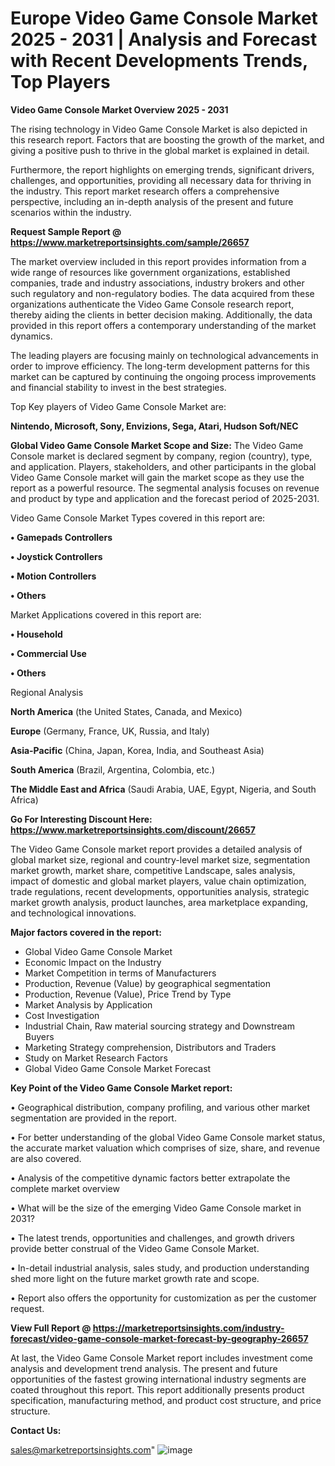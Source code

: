  # Europe Video Game Console Market 2025 - 2031 | Analysis and Forecast with Recent Developments Trends, Top Players

<Strong> Video Game Console Market Overview 2025 - 2031</strong>

The rising technology in Video Game Console Market is also depicted in this research report. Factors that are boosting the growth of the market, and giving a positive push to thrive in the global market is explained in detail.

Furthermore, the report highlights on emerging trends, significant drivers, challenges, and opportunities, providing all necessary data for thriving in the industry. This report market research offers a comprehensive perspective, including an in-depth analysis of the present and future scenarios within the industry.

<strong>Request Sample Report @ <a href=https://www.marketreportsinsights.com/sample/26657>https://www.marketreportsinsights.com/sample/26657</a></strong>

The market overview included in this report provides information from a wide range of resources like government organizations, established companies, trade and industry associations, industry brokers and other such regulatory and non-regulatory bodies. The data acquired from these organizations authenticate the Video Game Console research report, thereby aiding the clients in better decision making. Additionally, the data provided in this report offers a contemporary understanding of the market dynamics.

The leading players are focusing mainly on technological advancements in order to improve efficiency. The long-term development patterns for this market can be captured by continuing the ongoing process improvements and financial stability to invest in the best strategies.

Top Key players of Video Game Console Market are:

<strong>Nintendo, Microsoft, Sony, Envizions, Sega, Atari, Hudson Soft/NEC</strong>

<strong><b>Global Video Game Console Market Scope and Size:</b></strong>
The Video Game Console market is declared segment by company, region (country), type, and application. Players, stakeholders, and other participants in the global Video Game Console market will gain the market scope as they use the report as a powerful resource. The segmental analysis focuses on revenue and product by type and application and the forecast period of 2025-2031.

Video Game Console Market Types covered in this report are:

<strong>• Gamepads Controllers

• Joystick Controllers

• Motion Controllers

• Others</strong>

Market Applications covered in this report are:

<strong>• Household

• Commercial Use

• Others</strong> 

Regional Analysis

<strong>North America</strong> (the United States, Canada, and Mexico)

<strong>Europe</strong> (Germany, France, UK, Russia, and Italy)

<strong>Asia-Pacific</strong> (China, Japan, Korea, India, and Southeast Asia)

<strong>South America</strong> (Brazil, Argentina, Colombia, etc.)

<strong>The Middle East and Africa</strong> (Saudi Arabia, UAE, Egypt, Nigeria, and South Africa)

<strong>Go For Interesting Discount Here: <a href=https://www.marketreportsinsights.com/discount/26657>https://www.marketreportsinsights.com/discount/26657</a></strong>

The Video Game Console market report provides a detailed analysis of global market size, regional and country-level market size, segmentation market growth, market share, competitive Landscape, sales analysis, impact of domestic and global market players, value chain optimization, trade regulations, recent developments, opportunities analysis, strategic market growth analysis, product launches, area marketplace expanding, and technological innovations.

<strong><b>Major factors covered in the report:</b></strong>
<ul>
  <li>Global Video Game Console Market </li>
  <li>Economic Impact on the Industry</li>
  <li>Market Competition in terms of Manufacturers</li>
  <li>Production, Revenue (Value) by geographical segmentation</li>
  <li>Production, Revenue (Value), Price Trend by Type</li>
  <li>Market Analysis by Application</li>
  <li>Cost Investigation</li>
  <li>Industrial Chain, Raw material sourcing strategy and Downstream Buyers</li>
  <li>Marketing Strategy comprehension, Distributors and Traders</li>
  <li>Study on Market Research Factors</li>
  <li>Global Video Game Console Market Forecast</li>
</ul>

<strong><b>Key Point of the Video Game Console Market report:</b></strong>

• Geographical distribution, company profiling, and various other market segmentation are provided in the report.

• For better understanding of the global Video Game Console market status, the accurate market valuation which comprises of size, share, and revenue are also covered.

• Analysis of the competitive dynamic factors better extrapolate the complete market overview

• What will be the size of the emerging Video Game Console market in 2031?

• The latest trends, opportunities and challenges, and growth drivers provide better construal of the Video Game Console Market.

• In-detail industrial analysis, sales study, and production understanding shed more light on the future market growth rate and scope.

• Report also offers the opportunity for customization as per the customer request.

<strong><b>View Full Report @ <a href=https://marketreportsinsights.com/industry-forecast/video-game-console-market-forecast-by-geography-26657>https://marketreportsinsights.com/industry-forecast/video-game-console-market-forecast-by-geography-26657</a></b></strong>


At last, the Video Game Console Market report includes investment come analysis and development trend analysis. The present and future opportunities of the fastest growing international industry segments are coated throughout this report. This report additionally presents product specification, manufacturing method, and product cost structure, and price structure.

<strong>Contact Us:</strong>

sales@marketreportsinsights.com"
![image](https://github.com/user-attachments/assets/ae02cde5-2177-4389-8357-ce0fd8e2a121)
